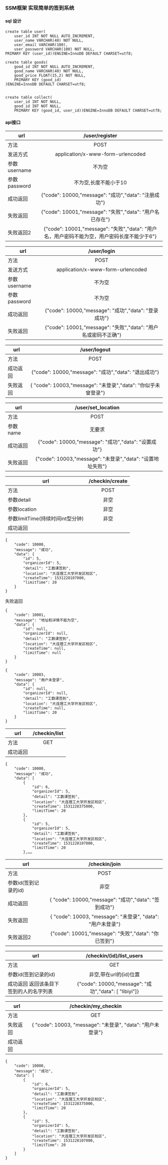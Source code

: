 ### SSM框架 实现简单的签到系统
#### sql 设计
```
create table user(
    user_id INT NOT NULL AUTO_INCREMENT,
    user_name VARCHAR(40) NOT NULL,
    user_email VARCHAR(100),
    user_password VARCHAR(100) NOT NULL,
PRIMARY KEY (user_id))ENGINE=InnoDB DEFAULT CHARSET=utf8;

create table goods(
	good_id INT NOT NULL AUTO_INCREMENT,
	good_name VARCHAR(40) NOT NULL,
	good_price FLOAT(15,2) NOT NULL,
	PRIMARY KEY (good_id)
)ENGINE=InnoDB DEFAULT CHARSET=utf8;


create table collect(
	user_id INT NOT NULL,
	good_id INT NOT NULL,
	PRIMARY KEY (good_id, user_id))ENGINE=InnoDB DEFAULT CHARSET=utf8;
```

#### api接口
| url           | /user/register |
| ------------- |:-------------:|
| 方法          |    POST       |
| 发送方式      | application/x-www-form-urlencoded     |
| 参数username | 不为空      |
| 参数password | 不为空,长度不能小于10      |
|成功返回 | {"code": 10000,"message": "成功","data": "注册成功"}
|失败返回 |{"code": 10001,"message": "失败","data": "用户名已存在"}
失败返回2          |{"code": 10001,"message": "失败","data": "用户名，用户密码不能为空，用户密码长度不能少于6"}



| url           | /user/login |
| ------------- |:-------------:|
| 方法          |    POST       |
| 发送方式      | application/x-www-form-urlencoded     |
| 参数username | 不为空      |
| 参数password | 不为空      |
|成功返回 | {"code": 10000,"message": "成功","data": "登录成功"}
|失败返回 |{"code": 10001,"message": "失败","data": "用户名或密码不正确"}

| url           | /user/logout |
| ------------- |:-------------:|
| 方法          |    POST       |
|成功返回 | {"code": 10000,"message": "成功","data": "退出成功"}
|失败返回 |{ "code": 10003,"message": "未登录","data": "你似乎未曾登录"}


| url           | /user/set_location |
| ------------- |:-------------:|
| 方法          |    POST       |
| 参数name | 无要求      |
|成功返回 | {"code": 10000,"message": "成功","data": "设置成功"}
|失败返回 |{"code": 10003,"message": "未登录","data": "设置地址失败"}


| url           | /checkin/create |
| ------------- |:-------------:|
| 方法          |    POST       |
| 参数detail | 非空      |
| 参数location | 非空      |
| 参数limitTime(持续时间int型分钟) | 非空      |
|成功返回 |
```
{
    "code": 10000,
    "message": "成功",
    "data": {
        "id": 5,
        "organizerId": 5,
        "detail": "工数课签到",
        "location": "大连理工大学开发区校区",
        "createTime": 1531228107000,
        "limitTime": 20
    }
}
```
失败返回 
```
{
    "code": 10001,
    "message": "地址和详情不能为空",
    "data": {
        "id": null,
        "organizerId": null,
        "detail": "工数课签到",
        "location": "大连理工大学开发区校区",
        "createTime": null,
        "limitTime": null
    }
}
```
```
{
    "code": 10003,
    "message": "用户未登录",
    "data": {
        "id": null,
        "organizerId": null,
        "detail": "工数课签到",
        "location": "大连理工大学开发区校区",
        "createTime": null,
        "limitTime": 20
    }
}
```
| url           | /checkin/list |
| ------------- |:-------------:|
| 方法          |    GET       |
|成功返回 |
```
{
    "code": 10000,
    "message": "成功",
    "data": [
        {
            "id": 6,
            "organizerId": 5,
            "detail": "工数课签到",
            "location": "大连理工大学开发区校区",
            "createTime": 1531228375000,
            "limitTime": 20
        },
        {
            "id": 5,
            "organizerId": 5,
            "detail": "工数课签到",
            "location": "大连理工大学开发区校区",
            "createTime": 1531228107000,
            "limitTime": 20
        },……
```

| url           | /checkin/join |
| ------------- |:-------------:|
| 方法          |    POST       |
| 参数id(签到记录的id) | 非空      |
|成功返回 |{ "code": 10000,"message": "成功","data": "签到成功"}
|失败返回 |{ "code": 10003, "message": "未登录", "data": "用户未登录"}
|失败返回2|{"code": 10001,"message": "失败","data": "你已签到"}

| url           | /checkin/{id}/list_users |
| ------------- |:-------------:|
| 方法          |    GET       |
| 参数id(签到记录的id) | 非空,带在url的{id}位置      |
|成功返回 返回该条目下签到的人的名字列表 |{"code": 10000,"message": "成功","data": [ "libiyi"]}

| url           | /checkin/my_checkin |
| ------------- |:-------------:|
| 方法          |    GET       |
|失败返回 |{ "code": 10003, "message": "未登录", "data": "用户未登录"}
|成功返回|
```
{
    "code": 10000,
    "message": "成功",
    "data": [
        {
            "id": 6,
            "organizerId": 5,
            "detail": "工数课签到",
            "location": "大连理工大学开发区校区",
            "createTime": 1531228375000,
            "limitTime": 20
        },
        {
            "id": 5,
            "organizerId": 5,
            "detail": "工数课签到",
            "location": "大连理工大学开发区校区",
            "createTime": 1531228107000,
            "limitTime": 20
        }
    ]
}
```
